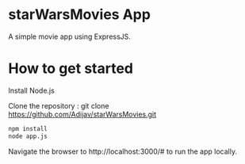 # starWarsMovies App
A simple movie app using ExpressJS.

# How to get started
Install Node.js

Clone the repository : git clone https://github.com/Adijav/starWarsMovies.git

```HTML
npm install
node app.js
```

Navigate the browser to http://localhost:3000/# to run the app locally.

